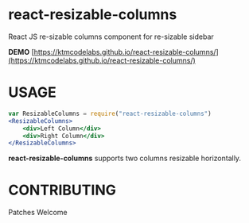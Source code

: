 # react-resizable-columns
React JS re-sizable columns component for re-sizable sidebar

**DEMO** [https://ktmcodelabs.github.io/react-resizable-columns/](https://ktmcodelabs.github.io/react-resizable-columns/)

# USAGE
```jsx harmony
var ResizableColumns = require("react-resizable-columns")
<ResizableColumns>
    <div>Left Column</div>
    <div>Right Column</div>
</ResizableColumns>
``` 

**react-resizable-columns** supports two columns resizable horizontally.

# CONTRIBUTING
Patches Welcome